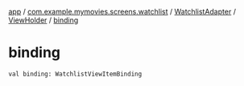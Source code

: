 [app](../../../index.md) / [com.example.mymovies.screens.watchlist](../../index.md) / [WatchlistAdapter](../index.md) / [ViewHolder](index.md) / [binding](./binding.md)

# binding

`val binding: WatchlistViewItemBinding`